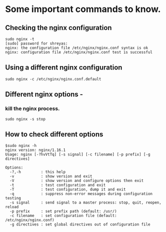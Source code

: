 # Some important commands to know.

## Checking the nginx configuration
```
sudo nginx -t
[sudo] password for shreyas: 
nginx: the configuration file /etc/nginx/nginx.conf syntax is ok
nginx: configuration file /etc/nginx/nginx.conf test is successful
```

## Using a different nginx configuration
```
sudo nginx -c /etc/nginx/nginx.conf.default 
```

## Different nginx options - 
###  kill the nginx process.
```
sudo nginx -s stop
```

## How to check different options 
```
$sudo nginx -h
nginx version: nginx/1.16.1
Usage: nginx [-?hvVtTq] [-s signal] [-c filename] [-p prefix] [-g directives]

Options:
  -?,-h         : this help
  -v            : show version and exit
  -V            : show version and configure options then exit
  -t            : test configuration and exit
  -T            : test configuration, dump it and exit
  -q            : suppress non-error messages during configuration testing
  -s signal     : send signal to a master process: stop, quit, reopen, reload
  -p prefix     : set prefix path (default: /usr/)
  -c filename   : set configuration file (default: /etc/nginx/nginx.conf)
  -g directives : set global directives out of configuration file
```

